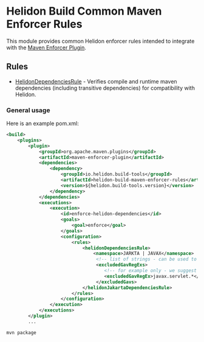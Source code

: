 # Helidon Build Common Maven Enforcer Rules

This module provides common Helidon enforcer rules intended to integrate with the [Maven Enforcer Plugin](https://maven.apache.org/enforcer/maven-enforcer-plugin/).

## Rules
* [HelidonDependenciesRule](src/main/java/io/helidon/build/maven/enforcer/rules/HelidonDependenciesRule.java) - Verifies compile and runtime maven dependencies (including transitive dependencies) for compatibility with Helidon.

### General usage

Here is an example pom.xml:

```xml
<build>
    <plugins>
        <plugin>
            <groupId>org.apache.maven.plugins</groupId>
            <artifactId>maven-enforcer-plugin</artifactId>
            <dependencies>
                <dependency>
                    <groupId>io.helidon.build-tools</groupId>
                    <artifactId>helidon-build-maven-enforcer-rules</artifactId>
                    <version>${helidon.build-tools.version}</version>
                </dependency>
            </dependencies>
            <executions>
                <execution>
                    <id>enforce-helidon-dependencies</id>
                    <goals>
                        <goal>enforce</goal>
                    </goals>
                    <configuration>
                        <rules>
                            <helidonDependenciesRule>
                                <namespace>JARKTA | JAVAX</namespace>
                                 <!-- list of strings - can be used to exclude a package / group name from validation -->
                                 <excludedGavRegExs>
                                    <!-- for example only - we suggest not including this exclusion in your usage -->
                                    <excludedGavRegEx>javax.servlet.*</excludedGavRegEx>
                                 </excludedGavs>
                            </helidonJakartaDependenciesRule>
                        </rules>
                    </configuration>
                </execution>
            </executions>
        </plugin>
        ...
```

```bash
mvn package
```
